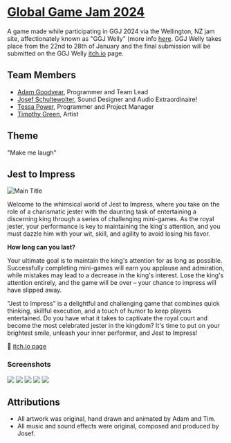 # [Global Game Jam 2024](https://globalgamejam.org/)

A game made while participating in GGJ 2024 via the Wellington, NZ jam site, affectionately known as "GGJ Welly" (more info [here](https://globalgamejam.org/jam-sites/2024/global-game-jam-welly). GGJ Welly takes place from the 22nd to 28th of January and the final submission will be submitted on the GGJ Welly [itch.io](https://itch.io/jam/global-game-jam-wellington-2024) page.

## Team Members

- [Adam Goodyear](https://github.com/zedxc), Programmer and Team Lead
- [Josef Schultewolter](https://www.youtube.com/@Panda-wh8zk), Sound Designer and Audio Extraordinaire!
- [Tessa Power](https://github.com/tessapower), Programmer and Project Manager
- [Timothy Green](https://github.com/TFLGamer), Artist

## Theme

"Make me laugh"

## Jest to Impress

![Main Title](./screenshots/main.png)

Welcome to the whimsical world of Jest to Impress, where you take on the role of a charismatic jester with the daunting task of entertaining a discerning king through a series of challenging mini-games. As the royal jester, your performance is key to maintaining the king's attention, and you must dazzle him with your wit, skill, and agility to avoid losing his favor.


**How long can you last?**

Your ultimate goal is to maintain the king's attention for as long as possible. Successfully completing mini-games will earn you applause and admiration, while mistakes may lead to a decrease in the king's interest. Lose the king's attention entirely, and the game will be over – your chance to impress will have slipped away.

"Jest to Impress" is a delightful and challenging game that combines quick thinking, skillful execution, and a touch of humor to keep players entertained. Do you have what it takes to captivate the royal court and become the most celebrated jester in the kingdom? It's time to put on your brightest smile, unleash your inner performer, and Jest to Impress!

🔗 [itch.io page](https://studiodamascus.itch.io/jest-to-impress)

### Screenshots

![](./screenshots/apple-shooting.png)
![](./screenshots/jokes.png)
![](./screenshots/juggling.png)
![](./screenshots/knife-throwing.png)
![](./screenshots/sword-swallowing.png)

## Attributions

- All artwork was original, hand drawn and animated by Adam and Tim.
- All music and sound effects were original, composed and produced by Josef.
